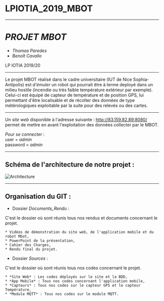 # LPIOTIA_2019_MBOT
------------------
# _PROJET MBOT_  

- *Thomas Paredes*  
- *Benoît Cavallo*

LP IOTIA 2019/20



-----------------


Le projet MBOT réalisé dans le cadre universitaire (IUT de Nice Sophia-Antipolis) est *d'émuler* un robot qui pourrait être à terme deployé dans un milieu hostile (incendie ou très faible température extérieur par exemple). Celui-ci est équipé de capteur de température et de position GPS, lui permettant d'être localisable et de récolter des données de type métérologiques exploitable par la suite pour des relevés ou des cartes.


*******************  
Un _site web_ disponible à l'adresse suivante : http://83.159.82.89:8080/ permet de mettre en avant l'exploitation des données collecter par le MBOT.

_Pour se connecter_ :   
user = *admin*      
password = *admin*  

*******************  
## Schéma de l'architecture de notre projet :  

![Architecture](../master/Images/Schema_architecture.png)
*******************  

## Organisation du GIT :  
  
* Dossier *Documents_Rendu* :  

C'est le dossier où sont réunis tous nos rendus et documents concernant le projet.  

`* Vidéos de démonstration du site web, de l'application mobile et du robot Mbot,`     
`* PowerPoint de la présentation,`  
`* Cahier des Charges,`   
`* Rendu final du projet.`    

* Dossier *Sources* : 

C'est le dossier où sont réunis tous nos codes concernant le projet.

`* *Site Web* : Les codes déployés sur le site et la BDD,`    
`* *App Mobile* : Tous nos codes concernant l'application mobile,`   
`* *Capteurs* : Tous nos codes sur le capteur GPS et le capteur Température,`      
`* *Module MQTT* : Tous nos codes sur le module MQTT.`        





